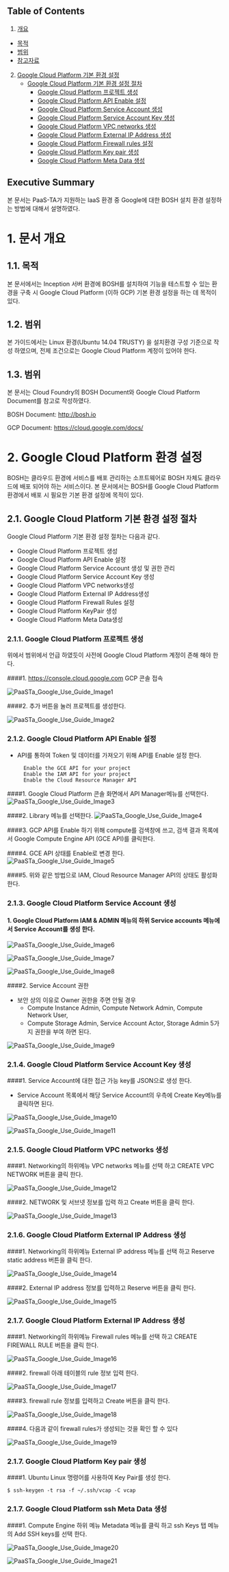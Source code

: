 ## Table of Contents

1. [개요](#1)
  * [목적](#2)
  * [범위](#3)
  * [참고자료](#4)
2. [Google Cloud Platform 기본 환경 설정](#5)
	* [Google Cloud Platform 기본 환경 설정 절차](#6)
		* [Google Cloud Platform 프로젝트 생성](#7)
		* [Google Cloud Platform API Enable 설정](#8)
		* [Google Cloud Platform Service Account 생성](#9)
		* [Google Cloud Platform Service Account Key 생성](#10)
		* [Google Cloud Platform VPC networks 생성](#11)
		* [Google Cloud Platform External IP Address 생성](#12)
		* [Google Cloud Platform Firewall rules 설정](#13)
		* [Google Cloud Platform Key pair 생성](#14)
		* [Google Cloud Platform Meta Data 생성](#15)


## Executive Summary

본 문서는 PaaS-TA가 지원하는 IaaS 환경 중 Google에 대한 BOSH 설치 환경 설정하는 방법에 대해서 설명하였다.

# <div id='1'/>1.  문서 개요 

## <div id='2'/>1.1.  목적
본 문서에서는 Inception 서버 환경에 BOSH를 설치하여 기능을 테스트할 수 있는 환경을 구축 시 Google Cloud Platform (이하 GCP) 기본 환경 설정을 하는 데 목적이 있다. 

## <div id='3'/>1.2.  범위
본 가이드에서는 Linux 환경(Ubuntu 14.04 TRUSTY) 을 설치환경 구성 기준으로 작성 하였으며, 전제 조건으로는 Google Cloud Platform 계정이 있어야 한다.

## <div id='4'/>1.3.  범위
본 문서는 Cloud Foundry의 BOSH Document와 Google Cloud Platform Document를 참고로 작성하였다.

BOSH Document: http://bosh.io

GCP Document: https://cloud.google.com/docs/

# <div id='5'/>2.  Google Cloud Platform 환경 설정

BOSH는 클라우드 환경에 서비스를 배포 관리하는 소프트웨어로 BOSH 자체도 클라우드에 배포 되어야 
하는 서비스이다. 본 문서에서는 BOSH를 Google Cloud Platform 환경에서 배포 시 필요한 기본 환경 설정에 목적이 있다.

## <div id='6'/>2.1. Google Cloud Platform 기본 환경 설정 절차
Google Cloud Platform 기본 환경 설정 절차는 다음과 같다.

-	Google Cloud Platform 프로젝트 생성 
-	Google Cloud Platform API Enable 설정 
-	Google Cloud Platform Service Account 생성 및 권한 관리
-	Google Cloud Platform Service Account Key 생성
-	Google Cloud Platform VPC networks생성
-	Google Cloud Platform External IP Address생성
-	Google Cloud Platform Firewall Rules 설정 
-	Google Cloud Platform KeyPair 생성
-	Google Cloud Platform Meta Data생성

### <div id='7'/>2.1.1. Google Cloud Platform 프로젝트 생성

위에서 범위에서 언급 하였듯이 사전에  Google Cloud Platform 계정이 존해 해야 한다.

####1.	https://console.cloud.google.com GCP 콘솔 접속

![PaaSTa_Google_Use_Guide_Image1]

####2.	추가 버튼을 눌러 프로젝트를 생성한다.

![PaaSTa_Google_Use_Guide_Image2]

### <div id='8'/>2.1.2. Google Cloud Platform API Enable 설정
- API를 통하여 Token 및 데이터를 가져오기 위해 API를 Enable 설정 한다.

		Enable the GCE API for your project
		Enable the IAM API for your project
		Enable the Cloud Resource Manager API

####1. Google Cloud Platform 콘솔 화면에서 API Manager메뉴를 선택한다.
![PaaSTa_Google_Use_Guide_Image3]

####2. Library 메뉴를 선택한다.
![PaaSTa_Google_Use_Guide_Image4]


####3. GCP API를 Enable 하기 위해 compute를 검색창에 쓰고, 검색 결과 목록에서 Google Compute Engine API (GCE API)를 클릭한다.

####4.	GCE API 상태를 Enable로 변경 한다.
![PaaSTa_Google_Use_Guide_Image5]

####5. 위와 같은 방법으로 IAM, Cloud Resource Manager API의 상태도 활성화 한다. 


### <div id='9'/>2.1.3. Google Cloud Platform Service Account 생성

#### 1.	Google Cloud Platform IAM & ADMIN 메뉴의 하위 Service accounts 메뉴에서 Service Account를 생성 한다.
![PaaSTa_Google_Use_Guide_Image6]

![PaaSTa_Google_Use_Guide_Image7]

![PaaSTa_Google_Use_Guide_Image8]

####2.	Service Account 권한
- 보안 상의 이유로 Owner 권한을 주면 안될 경우 
	- Compute Instance Admin, Compute Network Admin, Compute Network User, 
	- Compute Storage Admin, Service Account Actor, Storage Admin 5가지 권한을 부여 하면 된다.

![PaaSTa_Google_Use_Guide_Image9]

### <div id='10'/>2.1.4. Google Cloud Platform Service Account Key 생성

####1.	Service Account에 대한 접근 가능  key를 JSON으로 생성 한다.
-	Service Account 목록에서 해당 Service Account의 우측에 Create Key메뉴를 클릭하면 된다.

![PaaSTa_Google_Use_Guide_Image10]

![PaaSTa_Google_Use_Guide_Image11]


### <div id='11'/>2.1.5. Google Cloud Platform VPC networks 생성

####1.	Networking의 하위메뉴 VPC networks 메뉴를 선택 하고 CREATE VPC NETWORK 버튼을 클릭 한다.

![PaaSTa_Google_Use_Guide_Image12]

####2.	NETWORK 및 서브넷 정보를 입력 하고 Create 버튼을 클릭 한다.

![PaaSTa_Google_Use_Guide_Image13]

### <div id='12'/>2.1.6. Google Cloud Platform External IP Address 생성

####1.	Networking의 하위메뉴 External IP address 메뉴를 선택 하고 Reserve static address 버튼을 클릭 한다.

![PaaSTa_Google_Use_Guide_Image14]

####2.	External IP address 정보를 입력하고 Reserve 버튼을 클릭 한다.

![PaaSTa_Google_Use_Guide_Image15]

### <div id='13'/>2.1.7. Google Cloud Platform External IP Address 생성

####1.	Networking의 하위메뉴 Firewall rules 메뉴를 선택 하고 CREATE FIREWALL RULE 버튼을 클릭 한다.

![PaaSTa_Google_Use_Guide_Image16]

####2.	firewall 아래 테이블의 rule 정보 입력 한다.

![PaaSTa_Google_Use_Guide_Image17]

####3.	firewall rule 정보를 입력하고 Create 버튼을 클릭 한다.

![PaaSTa_Google_Use_Guide_Image18]

####4.	다음과 같이 firewall rules가 생성되는 것을 확인 할 수 있다

![PaaSTa_Google_Use_Guide_Image19]

### <div id='14'/>2.1.7. Google Cloud Platform Key pair 생성 
####1.	Ubuntu Linux 명령어를 사용하여 Key Pair를 생성 한다.

	$ ssh-keygen -t rsa -f ~/.ssh/vcap -C vcap

### <div id='15'/>2.1.7. Google Cloud Platform ssh Meta Data 생성
####1.	Compute Engine 하위 메뉴 Metadata 메뉴를 클릭 하고 ssh Keys 탭 메뉴의 Add SSH keys를 선택 한다.

![PaaSTa_Google_Use_Guide_Image20]

![PaaSTa_Google_Use_Guide_Image21]

[PaaSTa_Google_Use_Guide_Image1]:../images/IaaS/google/1.png
[PaaSTa_Google_Use_Guide_Image2]:../images/IaaS/google/2.png
[PaaSTa_Google_Use_Guide_Image3]:../images/IaaS/google/3.png
[PaaSTa_Google_Use_Guide_Image4]:../images/IaaS/google/4.png
[PaaSTa_Google_Use_Guide_Image5]:../images/IaaS/google/5.png
[PaaSTa_Google_Use_Guide_Image6]:../images/IaaS/google/6.png
[PaaSTa_Google_Use_Guide_Image7]:../images/IaaS/google/7.png
[PaaSTa_Google_Use_Guide_Image8]:../images/IaaS/google/8.png
[PaaSTa_Google_Use_Guide_Image9]:../images/IaaS/google/9.png
[PaaSTa_Google_Use_Guide_Image10]:../images/IaaS/google/10.png
[PaaSTa_Google_Use_Guide_Image11]:../images/IaaS/google/11.png
[PaaSTa_Google_Use_Guide_Image12]:../images/IaaS/google/12.png
[PaaSTa_Google_Use_Guide_Image13]:../images/IaaS/google/13.png
[PaaSTa_Google_Use_Guide_Image14]:../images/IaaS/google/14.png
[PaaSTa_Google_Use_Guide_Image15]:../images/IaaS/google/15.png
[PaaSTa_Google_Use_Guide_Image16]:../images/IaaS/google/16.png
[PaaSTa_Google_Use_Guide_Image17]:../images/IaaS/google/17.png
[PaaSTa_Google_Use_Guide_Image18]:../images/IaaS/google/18.png
[PaaSTa_Google_Use_Guide_Image19]:../images/IaaS/google/19.png
[PaaSTa_Google_Use_Guide_Image20]:../images/IaaS/google/20.png
[PaaSTa_Google_Use_Guide_Image21]:../images/IaaS/google/21.png
[PaaSTa_Google_Use_Guide_Image22]:../images/IaaS/google/22.png



